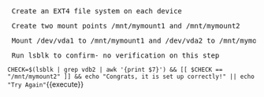 <pre> Create an EXT4 file system on each device </pre>

<pre> Create two mount points /mnt/mymount1 and /mnt/mymount2 </pre>

<pre> Mount /dev/vda1 to /mnt/mymount1 and /dev/vda2 to /mnt/mymount2 </pre>

<pre> Run lsblk to confirm- no verification on this step </pre>
`CHECK=$(lsblk | grep vdb2 | awk '{print $7}') && [[ $CHECK == "/mnt/mymount2" ]] && echo "Congrats, it is set up correctly!" || echo "Try Again"`{{execute}} 

